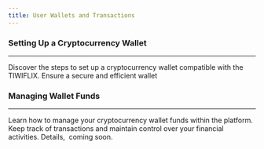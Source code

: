 ```yaml
---
title: User Wallets and Transactions
---
```


### Setting Up a Cryptocurrency Wallet

---

Discover the steps to set up a cryptocurrency wallet compatible with the TIWIFLIX. Ensure a secure and efficient wallet

### Managing Wallet Funds

---

Learn how to manage your cryptocurrency wallet funds within the platform. Keep track of transactions and maintain control over your financial activities. Details,  coming soon.
